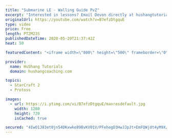```yaml
---
title: "Submarine LE - Walling Guide PvZ"
excerpt: "Interested in lessons? Email Devon directly at hushangtutorials@outlook.com ------------------------------------------------------------------------------------------------------- Want to support HuShang Tutorials directly? Patreon is a website where you can contribute a monthly donation that will help"
originalUrl: https://youtube.com/watch?v=B7efzDtgquE
type: video
price: Free
length: PT2M23S
publishedDateTime: 2020-05-29T21:37:42Z
heat: 50

featuredContent: "<iframe width=\"800\" height=\"500\" frameborder=\"0\" src=\"https://www.youtube.com/embed/B7efzDtgquE\" allow=\"accelerometer; autoplay; encrypted-media; gyroscope; picture-in-picture\" allowfullscreen></iframe>"

provider:
  name: HuShang Tutorials
  domain: hushangcoaching.com

topics:
  - StarCraft 2
  - Protoss

images:
  - url: https://i.ytimg.com/vi/B7efzDtgquE/maxresdefault.jpg
    width: 1280
    height: 720
    isCached: true

secured: "4IwO1J83et0jn54DKxwke89BvKV01V/PFehegD3HwJJpJt+EmFQWjdt4yM9X/girDOXIfGJWXl13950CorKELETZ9WGDt3SPfXwPdhoW9ZoyNWk6duh4egzzP2wYyFqyzofPDX4HGEGX5cJ+86xrSiFR173WOWkL/3FPiaUDRywoHLJmnkGkM1y/eqCGpYnGINaBE1gqkjxKIfzhWgKZ3ZWdqC/RmOkFcdCDyU5dk6n+ILcFldwNfp9Nann3J6+UuRymg8iJ5cyARPUTSOJlxsV5xudfGIl2ggLHps1u/d7LhdfIf3sMCY2kJXFx+QEGIc/u278o2QfDgGBWxeE/IvSh7QnpQHMtR6WBQ+UMsQAD4UsyhtVPUt1Y6ngkFjymQRTdZoJZzxP+j5W99g93Rga8n7hqM4tjan3u1LAtbJI=;XvsVrb0ZUMv9BomIaEj/QQ=="
---
```


